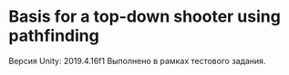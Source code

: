 # Basis for a top-down shooter using pathfinding
Версия Unity: 2019.4.16f1
Выполнено в рамках тестового задания.
